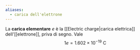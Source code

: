 ```yaml
---
aliases:
  - carica dell'elettrone
---
```

La **carica elementare** $e$ è la [[Electric charge|carica elettrica]] dell'[[elettrone]], priva di segno. Vale
$$1e=1.602\times10^{-19}\text{ C}$$
